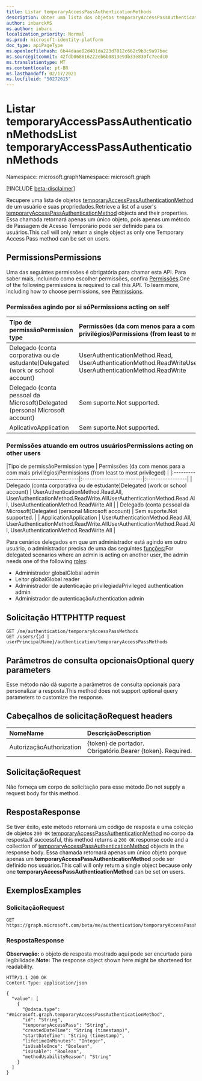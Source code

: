 ```yaml
---
title: Listar temporaryAccessPassAuthenticationMethods
description: Obter uma lista dos objetos temporaryAccessPassAuthenticationMethod e suas propriedades.
author: inbarckMS
ms.author: inbarc
localization_priority: Normal
ms.prod: microsoft-identity-platform
doc_type: apiPageType
ms.openlocfilehash: 6b44daae82d401da223d7012c662c9b3c9a97bec
ms.sourcegitcommit: 42fdb068616222eb6b0813e93b33e830fc7eedc0
ms.translationtype: MT
ms.contentlocale: pt-BR
ms.lasthandoff: 02/17/2021
ms.locfileid: "50272615"
---
```

# <a name="list-temporaryaccesspassauthenticationmethods"></a><span data-ttu-id="200c4-103">Listar temporaryAccessPassAuthenticationMethods</span><span class="sxs-lookup"><span data-stu-id="200c4-103">List temporaryAccessPassAuthenticationMethods</span></span>
<span data-ttu-id="200c4-104">Namespace: microsoft.graph</span><span class="sxs-lookup"><span data-stu-id="200c4-104">Namespace: microsoft.graph</span></span>

[!INCLUDE [beta-disclaimer](../../includes/beta-disclaimer.md)]

<span data-ttu-id="200c4-105">Recupere uma lista de objetos [temporaryAccessPassAuthenticationMethod](../resources/temporaryaccesspassauthenticationmethod.md)  de um usuário e suas propriedades.</span><span class="sxs-lookup"><span data-stu-id="200c4-105">Retrieve a list of a user's [temporaryAccessPassAuthenticationMethod](../resources/temporaryaccesspassauthenticationmethod.md)  objects and their properties.</span></span> <span data-ttu-id="200c4-106">Essa chamada retornará apenas um único objeto, pois apenas um método de Passagem de Acesso Temporário pode ser definido para os usuários.</span><span class="sxs-lookup"><span data-stu-id="200c4-106">This call will only return a single object as only one Temporary Access Pass method can be set on users.</span></span>

## <a name="permissions"></a><span data-ttu-id="200c4-107">Permissions</span><span class="sxs-lookup"><span data-stu-id="200c4-107">Permissions</span></span>
<span data-ttu-id="200c4-p102">Uma das seguintes permissões é obrigatória para chamar esta API. Para saber mais, incluindo como escolher permissões, confira [Permissões](/graph/permissions-reference).</span><span class="sxs-lookup"><span data-stu-id="200c4-p102">One of the following permissions is required to call this API. To learn more, including how to choose permissions, see [Permissions](/graph/permissions-reference).</span></span>

### <a name="permissions-acting-on-self"></a><span data-ttu-id="200c4-110">Permissões agindo por si só</span><span class="sxs-lookup"><span data-stu-id="200c4-110">Permissions acting on self</span></span>

|<span data-ttu-id="200c4-111">Tipo de permissão</span><span class="sxs-lookup"><span data-stu-id="200c4-111">Permission type</span></span>      | <span data-ttu-id="200c4-112">Permissões (da com menos para a com mais privilégios)</span><span class="sxs-lookup"><span data-stu-id="200c4-112">Permissions (from least to most privileged)</span></span>              |
|:---------------------------------------|:-------------------------|
| <span data-ttu-id="200c4-113">Delegado (conta corporativa ou de estudante)</span><span class="sxs-lookup"><span data-stu-id="200c4-113">Delegated (work or school account)</span></span>     | <span data-ttu-id="200c4-114">UserAuthenticationMethod.Read, UserAuthenticationMethod.ReadWrite</span><span class="sxs-lookup"><span data-stu-id="200c4-114">UserAuthenticationMethod.Read, UserAuthenticationMethod.ReadWrite</span></span> |
| <span data-ttu-id="200c4-115">Delegado (conta pessoal da Microsoft)</span><span class="sxs-lookup"><span data-stu-id="200c4-115">Delegated (personal Microsoft account)</span></span> | <span data-ttu-id="200c4-116">Sem suporte.</span><span class="sxs-lookup"><span data-stu-id="200c4-116">Not supported.</span></span> |
| <span data-ttu-id="200c4-117">Aplicativo</span><span class="sxs-lookup"><span data-stu-id="200c4-117">Application</span></span>                            | <span data-ttu-id="200c4-118">Sem suporte.</span><span class="sxs-lookup"><span data-stu-id="200c4-118">Not supported.</span></span> |

### <a name="permissions-acting-on-other-users"></a><span data-ttu-id="200c4-119">Permissões atuando em outros usuários</span><span class="sxs-lookup"><span data-stu-id="200c4-119">Permissions acting on other users</span></span>

|<span data-ttu-id="200c4-120">Tipo de permissão</span><span class="sxs-lookup"><span data-stu-id="200c4-120">Permission type</span></span>      | <span data-ttu-id="200c4-121">Permissões (da com menos para a com mais privilégios)</span><span class="sxs-lookup"><span data-stu-id="200c4-121">Permissions (from least to most privileged)</span></span>              |
|:---------------------------------------|:-------------------------|:-----------------|
| <span data-ttu-id="200c4-122">Delegado (conta corporativa ou de estudante)</span><span class="sxs-lookup"><span data-stu-id="200c4-122">Delegated (work or school account)</span></span>     | <span data-ttu-id="200c4-123">UserAuthenticationMethod.Read.All, UserAuthenticationMethod.ReadWrite.All</span><span class="sxs-lookup"><span data-stu-id="200c4-123">UserAuthenticationMethod.Read.All, UserAuthenticationMethod.ReadWrite.All</span></span> |
| <span data-ttu-id="200c4-124">Delegado (conta pessoal da Microsoft)</span><span class="sxs-lookup"><span data-stu-id="200c4-124">Delegated (personal Microsoft account)</span></span> | <span data-ttu-id="200c4-125">Sem suporte.</span><span class="sxs-lookup"><span data-stu-id="200c4-125">Not supported.</span></span> |
| <span data-ttu-id="200c4-126">Application</span><span class="sxs-lookup"><span data-stu-id="200c4-126">Application</span></span>                            | <span data-ttu-id="200c4-127">UserAuthenticationMethod.Read.All, UserAuthenticationMethod.ReadWrite.All</span><span class="sxs-lookup"><span data-stu-id="200c4-127">UserAuthenticationMethod.Read.All, UserAuthenticationMethod.ReadWrite.All</span></span> |


<span data-ttu-id="200c4-128">Para cenários delegados em que um administrador está agindo em outro usuário, o administrador precisa de uma das seguintes [funções:](/azure/active-directory/users-groups-roles/directory-assign-admin-roles#available-roles)</span><span class="sxs-lookup"><span data-stu-id="200c4-128">For delegated scenarios where an admin is acting on another user, the admin needs one of the following [roles](/azure/active-directory/users-groups-roles/directory-assign-admin-roles#available-roles):</span></span>

* <span data-ttu-id="200c4-129">Administrador global</span><span class="sxs-lookup"><span data-stu-id="200c4-129">Global admin</span></span>
* <span data-ttu-id="200c4-130">Leitor global</span><span class="sxs-lookup"><span data-stu-id="200c4-130">Global reader</span></span>
* <span data-ttu-id="200c4-131">Administrador de autenticação privilegiada</span><span class="sxs-lookup"><span data-stu-id="200c4-131">Privileged authentication admin</span></span>
* <span data-ttu-id="200c4-132">Administrador de autenticação</span><span class="sxs-lookup"><span data-stu-id="200c4-132">Authentication admin</span></span>

## <a name="http-request"></a><span data-ttu-id="200c4-133">Solicitação HTTP</span><span class="sxs-lookup"><span data-stu-id="200c4-133">HTTP request</span></span>

<!-- {
  "blockType": "ignored"
}
-->
``` http
GET /me/authentication/temporaryAccessPassMethods
GET /users/{id | userPrincipalName}/authentication/temporaryAccessPassMethods
```

## <a name="optional-query-parameters"></a><span data-ttu-id="200c4-134">Parâmetros de consulta opcionais</span><span class="sxs-lookup"><span data-stu-id="200c4-134">Optional query parameters</span></span>
<span data-ttu-id="200c4-135">Esse método não dá suporte a parâmetros de consulta opcionais para personalizar a resposta.</span><span class="sxs-lookup"><span data-stu-id="200c4-135">This method does not support optional query parameters to customize the response.</span></span>

## <a name="request-headers"></a><span data-ttu-id="200c4-136">Cabeçalhos de solicitação</span><span class="sxs-lookup"><span data-stu-id="200c4-136">Request headers</span></span>
|<span data-ttu-id="200c4-137">Nome</span><span class="sxs-lookup"><span data-stu-id="200c4-137">Name</span></span>|<span data-ttu-id="200c4-138">Descrição</span><span class="sxs-lookup"><span data-stu-id="200c4-138">Description</span></span>|
|:---|:---|
|<span data-ttu-id="200c4-139">Autorização</span><span class="sxs-lookup"><span data-stu-id="200c4-139">Authorization</span></span>|<span data-ttu-id="200c4-p103">{token} de portador. Obrigatório.</span><span class="sxs-lookup"><span data-stu-id="200c4-p103">Bearer {token}. Required.</span></span>|

## <a name="request"></a><span data-ttu-id="200c4-142">Solicitação</span><span class="sxs-lookup"><span data-stu-id="200c4-142">Request</span></span> 
<span data-ttu-id="200c4-143">Não forneça um corpo de solicitação para esse método.</span><span class="sxs-lookup"><span data-stu-id="200c4-143">Do not supply a request body for this method.</span></span>

## <a name="response"></a><span data-ttu-id="200c4-144">Resposta</span><span class="sxs-lookup"><span data-stu-id="200c4-144">Response</span></span>

<span data-ttu-id="200c4-145">Se tiver êxito, este método retornará um código de resposta e uma coleção de objetos `200 OK` [temporaryAccessPassAuthenticationMethod](../resources/temporaryaccesspassauthenticationmethod.md) no corpo da resposta.</span><span class="sxs-lookup"><span data-stu-id="200c4-145">If successful, this method returns a `200 OK` response code and a collection of [temporaryAccessPassAuthenticationMethod](../resources/temporaryaccesspassauthenticationmethod.md) objects in the response body.</span></span>  <span data-ttu-id="200c4-146">Essa chamada retornará apenas um único objeto porque apenas um **temporaryAccessPassAuthenticationMethod** pode ser definido nos usuários.</span><span class="sxs-lookup"><span data-stu-id="200c4-146">This call will only return a single object because only one **temporaryAccessPassAuthenticationMethod** can be set on users.</span></span>

## <a name="examples"></a><span data-ttu-id="200c4-147">Exemplos</span><span class="sxs-lookup"><span data-stu-id="200c4-147">Examples</span></span>

### <a name="request"></a><span data-ttu-id="200c4-148">Solicitação</span><span class="sxs-lookup"><span data-stu-id="200c4-148">Request</span></span>
<!-- {
  "blockType": "request",
  "name": "list_temporaryaccesspassauthenticationmethod"
}
-->
``` http
GET https://graph.microsoft.com/beta/me/authentication/temporaryAccessPassMethods
```


### <a name="response"></a><span data-ttu-id="200c4-149">Resposta</span><span class="sxs-lookup"><span data-stu-id="200c4-149">Response</span></span>
<span data-ttu-id="200c4-150">**Observação:** o objeto de resposta mostrado aqui pode ser encurtado para legibilidade.</span><span class="sxs-lookup"><span data-stu-id="200c4-150">**Note:** The response object shown here might be shortened for readability.</span></span>
<!-- {
  "blockType": "response",
  "truncated": true,
  "@odata.type": "Collection(microsoft.graph.temporaryAccessPassAuthenticationMethod)"
}
-->
``` http
HTTP/1.1 200 OK
Content-Type: application/json

{
  "value": [
    {
      "@odata.type": "#microsoft.graph.temporaryAccessPassAuthenticationMethod",
      "id": "String",
      "temporaryAccessPass": "String",
      "createdDateTime": "String (timestamp)",
      "startDateTime": "String (timestamp)",
      "lifetimeInMinutes": "Integer",
      "isUsableOnce": "Boolean",
      "isUsable": "Boolean",
      "methodUsabilityReason": "String"
    }
  ]
}
```
